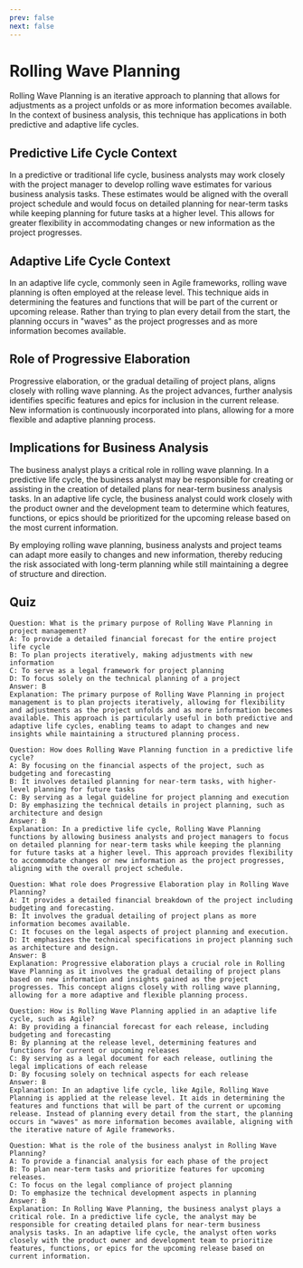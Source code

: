 ```yaml
---
prev: false
next: false
---
```


# Rolling Wave Planning

Rolling Wave Planning is an iterative approach to planning that allows for adjustments as a project unfolds or as more information becomes available. In the context of business analysis, this technique has applications in both predictive and adaptive life cycles.

## Predictive Life Cycle Context

In a predictive or traditional life cycle, business analysts may work closely with the project manager to develop rolling wave estimates for various business analysis tasks. These estimates would be aligned with the overall project schedule and would focus on detailed planning for near-term tasks while keeping planning for future tasks at a higher level. This allows for greater flexibility in accommodating changes or new information as the project progresses.

## Adaptive Life Cycle Context

In an adaptive life cycle, commonly seen in Agile frameworks, rolling wave planning is often employed at the release level. This technique aids in determining the features and functions that will be part of the current or upcoming release. Rather than trying to plan every detail from the start, the planning occurs in "waves" as the project progresses and as more information becomes available.

## Role of Progressive Elaboration

Progressive elaboration, or the gradual detailing of project plans, aligns closely with rolling wave planning. As the project advances, further analysis identifies specific features and epics for inclusion in the current release. New information is continuously incorporated into plans, allowing for a more flexible and adaptive planning process.

## Implications for Business Analysis

The business analyst plays a critical role in rolling wave planning. In a predictive life cycle, the business analyst may be responsible for creating or assisting in the creation of detailed plans for near-term business analysis tasks. In an adaptive life cycle, the business analyst could work closely with the product owner and the development team to determine which features, functions, or epics should be prioritized for the upcoming release based on the most current information.

By employing rolling wave planning, business analysts and project teams can adapt more easily to changes and new information, thereby reducing the risk associated with long-term planning while still maintaining a degree of structure and direction.

## Quiz

```quiz
Question: What is the primary purpose of Rolling Wave Planning in project management?
A: To provide a detailed financial forecast for the entire project life cycle
B: To plan projects iteratively, making adjustments with new information
C: To serve as a legal framework for project planning
D: To focus solely on the technical planning of a project
Answer: B
Explanation: The primary purpose of Rolling Wave Planning in project management is to plan projects iteratively, allowing for flexibility and adjustments as the project unfolds and as more information becomes available. This approach is particularly useful in both predictive and adaptive life cycles, enabling teams to adapt to changes and new insights while maintaining a structured planning process.

Question: How does Rolling Wave Planning function in a predictive life cycle?
A: By focusing on the financial aspects of the project, such as budgeting and forecasting
B: It involves detailed planning for near-term tasks, with higher-level planning for future tasks
C: By serving as a legal guideline for project planning and execution
D: By emphasizing the technical details in project planning, such as architecture and design
Answer: B
Explanation: In a predictive life cycle, Rolling Wave Planning functions by allowing business analysts and project managers to focus on detailed planning for near-term tasks while keeping the planning for future tasks at a higher level. This approach provides flexibility to accommodate changes or new information as the project progresses, aligning with the overall project schedule.

Question: What role does Progressive Elaboration play in Rolling Wave Planning?
A: It provides a detailed financial breakdown of the project including budgeting and forecasting.
B: It involves the gradual detailing of project plans as more information becomes available.
C: It focuses on the legal aspects of project planning and execution.
D: It emphasizes the technical specifications in project planning such as architecture and design.
Answer: B
Explanation: Progressive elaboration plays a crucial role in Rolling Wave Planning as it involves the gradual detailing of project plans based on new information and insights gained as the project progresses. This concept aligns closely with rolling wave planning, allowing for a more adaptive and flexible planning process.

Question: How is Rolling Wave Planning applied in an adaptive life cycle, such as Agile?
A: By providing a financial forecast for each release, including budgeting and forecasting
B: By planning at the release level, determining features and functions for current or upcoming releases
C: By serving as a legal document for each release, outlining the legal implications of each release
D: By focusing solely on technical aspects for each release
Answer: B
Explanation: In an adaptive life cycle, like Agile, Rolling Wave Planning is applied at the release level. It aids in determining the features and functions that will be part of the current or upcoming release. Instead of planning every detail from the start, the planning occurs in "waves" as more information becomes available, aligning with the iterative nature of Agile frameworks.

Question: What is the role of the business analyst in Rolling Wave Planning?
A: To provide a financial analysis for each phase of the project
B: To plan near-term tasks and prioritize features for upcoming releases.
C: To focus on the legal compliance of project planning
D: To emphasize the technical development aspects in planning
Answer: B
Explanation: In Rolling Wave Planning, the business analyst plays a critical role. In a predictive life cycle, the analyst may be responsible for creating detailed plans for near-term business analysis tasks. In an adaptive life cycle, the analyst often works closely with the product owner and development team to prioritize features, functions, or epics for the upcoming release based on current information.
```
